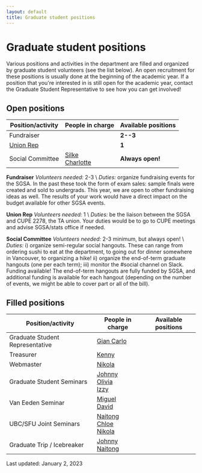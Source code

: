 ```yaml
---
layout: default
title: Graduate student positions
---
```


# Graduate student positions

Various positions and activities in the department are filled and organized by
graduate student volunteers (see the list below).
An open recruitment for these positions is usually done at the beginning of the academic year.
If a position that you're interested in is still open for the academic year,
contact the Graduate Student Representative to see how you can get involved!

## Open positions

| Position/activity | People in charge | Available positions |
| ----------------- | ---------------- | ------------------- |
| Fundraiser | | **2--3** |
| [Union Rep](https://www.cupe2278.ca/)	| | **1** |
| Social Committee | [Silke](https://www.stat.ubc.ca/users/silke-sophia-rice)<br/>[Charlotte](https://www.stat.ubc.ca/users/charlotte-edgar) | **Always open!** |

**Fundraiser**
*Volunteers needed:* 2-3 \\
*Duties:* organize fundraising events for the SGSA. In the past these took the form of
exam sales: sample finals were created and sold to undergrads. This year, we are open
to other fundraising ideas as well. The results of your work would have a direct impact on
the budget available for other SGSA events.


**Union Rep**
*Volunteers needed:* 1 \\
*Duties:* be the liaison between the SGSA and CUPE 2278, the TA union. Your duties
would be to go to CUPE meetings and advise SGSA/stats office if needed.

**Social Committee**
*Volunteers needed:* 2-3 minimum, but always open! \\
*Duties:* i) organize semi-regular social hangouts. These can range from ordering sushi to
eat at the department, to going out for dinner somewhere in Vancouver, to organizing a
hike! ii) organize the end-of-term graduate hangouts (one per each term); iii) monitor the
#social channel on Slack.
Funding available! The end-of-term hangouts are fully funded by SGSA, and additional
funding is available for each hangout (depending on the number of events, we might be
able to cover part or all of the bill).


## Filled positions

| Position/activity | People in charge | Available positions |
| ----------------- | ---------------- | ------------------- |
| Graduate Student Representative | [Gian Carlo](https://www.stat.ubc.ca/users/gian-carlo-di-luvi) | |
| Treasurer | [Kenny](https://www.stat.ubc.ca/users/kenny-chiu) | |
| Webmaster | [Nikola](https://www.stat.ubc.ca/users/nikola-surjanovic) | |
| Graduate Student Seminars | [Johnny](https://www.stat.ubc.ca/users/quanhan-johnny-xi)<br/>[Olivia](https://www.stat.ubc.ca/users/jiapingolivia-liu) <br/> [Izzy](https://www.stat.ubc.ca/users/yixin-izzy-zhang)|  |
| Van Eeden Seminar | [Miguel](https://www.stat.ubc.ca/users/miguel-biron-lattes)<br/>[David](https://www.stat.ubc.ca/users/zuheng-david-xu) | |
| UBC/SFU Joint Seminars | [Naitong](https://www.stat.ubc.ca/users/naitong-chen)<br/>[Chloe](https://www.stat.ubc.ca/users/xinyuan-chloe-you)<br/>[Nikola](https://www.stat.ubc.ca/users/nikola-surjanovic) |  |
| Graduate Trip / Icebreaker | [Johnny](https://www.stat.ubc.ca/users/quanhan-johnny-xi)<br/>[Naitong](https://www.stat.ubc.ca/users/naitong-chen) | |


Last updated: January 2, 2023
